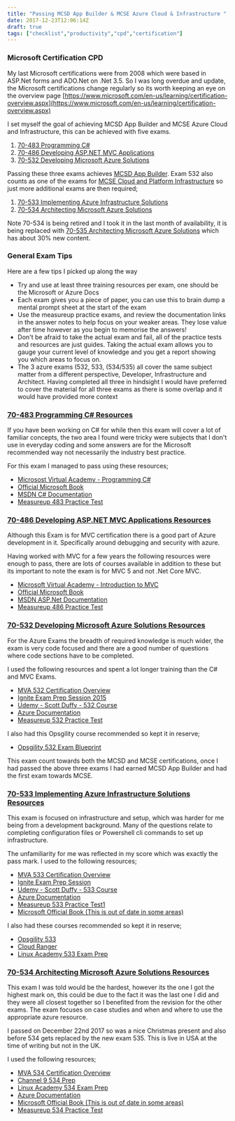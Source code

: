 ```yaml
---
title: "Passing MCSD App Builder & MCSE Azure Cloud & Infrastructure "
date: 2017-12-23T12:06:14Z
draft: true
tags: ["checklist","productivity","cpd","certification"]
---
```


### Microsoft Certification CPD

My last Microsoft certifications were from 2008 which were based in ASP.Net forms and ADO.Net on .Net 3.5. So I was long overdue and update, the Microsoft certifications change regularly so its worth keeping an eye on the overview page [https://www.microsoft.com/en-us/learning/certification-overview.aspx](https://www.microsoft.com/en-us/learning/certification-overview.aspx)

I set myself the goal of achieving MCSD App Builder and MCSE Azure Cloud and Infrastructure, this can be achieved with five exams.

1. [70-483 Programming C#](https://www.microsoft.com/en-us/learning/exam-70-483.aspx)
2. [70-486 Developing ASP.NET MVC Applications](https://www.microsoft.com/en-us/learning/exam-70-486.aspx)
3. [70-532 Developing Microsoft Azure Solutions](https://www.microsoft.com/en-us/learning/exam-70-532.aspx)

Passing these three exams achieves [MCSD App Builder](https://www.microsoft.com/en-us/learning/mcsd-app-builder-certification.aspx). Exam 532 also counts as one of the exams for [MCSE Cloud and Platform Infrastructure](https://www.microsoft.com/en-us/learning/mcse-cloud-platform-infrastructure.aspx) so just more additional exams are then required;

1. [70-533 Implementing Azure Infrastructure Solutions](https://www.microsoft.com/en-us/learning/exam-70-533.aspx)
2. [70-534 Architecting Microsoft Azure Solutions](https://www.microsoft.com/en-gb/learning/exam-70-534.aspx)

Note 70-534 is being retired and I took it in the last month of availability, it is being replaced with [70-535 Architecting Microsoft Azure Solutions](https://www.microsoft.com/en-us/learning/exam-70-535.aspx) which has about 30% new content.

### General Exam Tips

Here are a few tips I picked up along the way

* Try and use at least three training resources per exam, one should be the Microsoft or Azure Docs
* Each exam gives you a piece of paper, you can use this to brain dump a mental prompt sheet at the start of the exam
* Use the measureup practice exams, and review the documentation links in the answer notes to help focus on your weaker areas. They lose value after time however as you begin to memorise the answers!
* Don't be afraid to take the actual exam and fail, all of the practice tests and resources are just guides. Taking the actual exam allows you to gauge your current level of knowledge and you get a report showing you which areas to focus on.
* The 3 azure exams (532, 533, (534/535) all cover the same subject matter from a different perspective, Developer, Infrastructure and Architect. Having completed all three in hindsight I would have preferred to cover the material for all three exams as there is some overlap and it would have provided more context

### [70-483 Programming C# Resources](https://www.microsoft.com/en-us/learning/exam-70-483.aspx) 

If you have been working on C# for while then this exam will cover a lot of familiar concepts, the two area I found were tricky were subjects that I don't use in everyday coding and some answers are for the Microsoft recommended way not necessarily the industry best practice.

For this exam I managed to pass using these resources;

* [Microsost Virtual Academy - Programming C#](https://mva.microsoft.com/en-US/training-courses/programming-in-c-jump-start-14254?l=j0iuozSfB_6900115888)
* [Official Microsoft Book](https://www.amazon.co.uk/Exam-Ref-70-483-Programming-MCSD/dp/0735676828?SubscriptionId=AKIAILSHYYTFIVPWUY6Q&tag=duc08-21&linkCode=xm2&camp=2025&creative=165953&creativeASIN=0735676828)
* [MSDN C# Documentation](https://docs.microsoft.com/en-us/dotnet/csharp/)
* [Measureup 483 Practice Test](http://www.measureup.com/70-483-Programming-in-C-P4220.aspx)

### [70-486 Developing ASP.NET MVC Applications Resources](https://www.microsoft.com/en-us/learning/exam-70-486.aspx)

Although this Exam is for MVC certification there is a good part of Azure development in it. Specifically around debugging and security with azure.

Having worked with MVC for a few years the following resources were enough to pass, there are lots of courses available in addition to these but its important to note the exam is for MVC 5 and not .Net Core MVC.

* [Microsoft Virtual Academy - Introduction to MVC](https://mva.microsoft.com/en-US/training-courses/introduction-to-aspnet-mvc-8322)
* [Official Microsoft Book](https://www.amazon.com/Exam-Ref-70-486-Developing-Applications/dp/0735677220)
* [MSDN ASP.Net Documentation](https://docs.microsoft.com/en-us/aspnet/#pivot=aspnet)
* [Measureup 486 Practice Test](http://www.measureup.com/70-486-Developing-ASPNET-Web-Applications-P5134.aspx)

### [70-532 Developing Microsoft Azure Solutions Resources](https://www.microsoft.com/en-us/learning/exam-70-532.aspx)

For the Azure Exams the breadth of required knowledge is much wider, the exam is very code focused and there are a good number of questions where code sections have to be completed.

I used the following resources and spent a lot longer training than the C# and MVC Exams. 

* [MVA 532 Certification Overview](https://mva.microsoft.com/en-US/training-courses/certification-exam-overview-70532-developing-microsoft-azure-solutions-17404?l=YmdM8DmjD_506218965)
* [Ignite Exam Prep Session 2015](https://www.youtube.com/watch?v=gTpX4tZkYkw)
* [Udemy -  Scott Duffy - 532 Course](https://www.udemy.com/70532-azure/)
* [Azure Documentation](https://docs.microsoft.com/en-us/azure/)
* [Measureup 532 Practice Test](http://www.measureup.com/Product.aspx?ProductId=5566)

I also had this Opsgility course recommended so kept it in reserve;

* [Opsgility 532 Exam Blueprint](https://www.opsgility.com/courses/player/70-532-exam-blueprint)

This exam count towards both the MCSD and MCSE certifications, once I had passed the above three exams I had earned MCSD App Builder and had the first exam towards MCSE.

### [70-533 Implementing Azure Infrastructure Solutions Resources](https://www.microsoft.com/en-us/learning/exam-70-533.aspx)

This exam is focused on infrastructure and setup, which was harder for me being from a development background. Many of the questions relate to completing configuration files or Powershell cli commands to set up infrastructure.

The unfamiliarity for me was reflected in my score which was exactly the pass mark. I used to the following resources;

* [MVA 533 Certification Overview](https://mva.microsoft.com/en-US/training-courses/certification-exam-overview-70533-implementing-microsoft-azure-infrastructure-solutions-17405?l=9TjC0QmjD_2606218965)
* [Ignite Exam Prep Session](https://channel9.msdn.com/Events/Ignite/2016/BRK3262)
* [Udemy - Scott Duffy - 533 Course](https://www.udemy.com/70533-azure/learn/v4/overview)
* [Azure Documentation](https://docs.microsoft.com/en-us/azure/)
* [Measureup 533 Practice Test1](http://www.measureup.com/70-533-Implementing-Microsoft-Azure-Infrastructure-Solutions-P5520.aspx)
* [Microsoft Official Book (This is out of date in some areas)](https://www.microsoft.com/en-gb/learning/exam-70-533.aspx)

I also had these courses recommended so kept it in reserve;

* [Opsgility 533](https://www.opsgility.com/CertificationTraining/Cert70533)
* [Cloud Ranger](http://www.cloudranger.net/azure-training/)
* [Linux Academy 533 Exam Prep](https://linuxacademy.com/cp/modules/view/id/123?utm_source=website&utm_medium=blog&utm_campaign=NewCourse_8%2F22)


### [70-534 Architecting Microsoft Azure Solutions Resources](https://www.microsoft.com/en-gb/learning/exam-70-534.aspx)

This exam I was told would be the hardest, however its the one I got the highest mark on, this could be due to the fact it was the last one I did and they were all closest together so I benefited from the revision for the other exams. The exam focuses on case studies and when and where to use the appropriate azure resource.

I passed on December 22nd 2017 so was a nice Christmas present and also before 534 gets replaced by the new exam 535. This is live in USA at the time of writing but not in the UK.

I  used the following  resources;

* [MVA 534 Certification Overview](https://mva.microsoft.com/en-US/training-courses/certification-exam-overview-70534-architecting-microsoft-azure-solutions-17406?l=HvO3aUmjD_1906218965)
* [Channel 9 534 Prep](https://channel9.msdn.com/Blogs/mcpexamprep/70-534-Architecting-Microsoft-Azure-Solutions)
* [Linux Academy 534 Exam Prep](https://linuxacademy.com/cp/modules/view/id/94)
* [Azure Documentation](https://docs.microsoft.com/en-us/azure/)
* [Microsoft Official Book (This is out of date in some areas)](https://www.safaribooksonline.com/library/view/exam-ref-70-534/9780735697706/)
* [Measureup 534 Practice Test](http://www.measureup.com/Architecting-Microsoft-Azure-Solutions-English-P5528.aspx)


